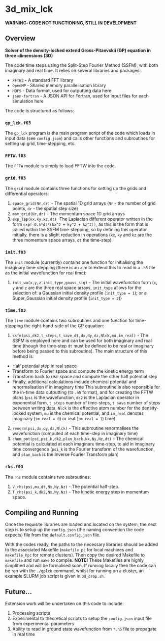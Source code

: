 # 3d_mix_lck
**WARNING: CODE NOT FUNCTIONING, STILL IN DEVELOPMENT**
## Overview 

**Solver of the density-locked extend Gross-Pitaevskii (GP) equation in three-dimensions (3D)**

The code time steps using the Split-Step Fourier Method (SSFM), with both imaginary and real time. It relies on several libraries and packages:
* `FFTW3` - A standard FFT library
* `OpenMP` - Shared memory parallelisation library
* `HDF5` - Data format, used for outputting data here
* `json-fortran` - A JSON API for Fortran, used for input files for each simulation here

The code is structured as follows:

### `gp_lck.f03`
The `gp_lck` program is the main program script of the code which loads in input data (see `config.json`) and calls other functions and subroutines for setting up grid, time-stepping, etc.

### `FFTW.f03`
The `FFTW` module is simply to load FFTW into the code.

### `grid.f03`
The `grid` module contains three functions for setting up the grids and differential operators:
1) `space_grid(Nr,dr)` - The spatial 1D grid arrays (`Nr` - the number of grid points, `dr` - the spatial step size)
2) `mom_grid(Nr,dr)` - The momentum space 1D grid arrays 
3) `exp_lap(kx,ky,kz,dt)` -The Laplacian different operator written in the form `exp(-0.5*dt*(kx^2 + ky^2 + kz^2))`, as this is the form that is called within the SSFM time-stepping, so by defining this operator initially, there is a slight reduction in operations (`kx`, `ky` and `kz` are the three momentum space arrays, `dt` the time-step)

### `init.f03`
The `init` module (currently) contains one function for initialising the imaginary time-stepping (there is an aim to extend this to read in a `.h5` file as the initial wavefunction for real time):
1) `init_wa(x,y,z,init_type,gauss_sig)` - The initial wavefunction form (`x`, `y` and `z` are the three real space arrays, `init_type` allows for the selection of: a Gaussian initial density profile (`init_type = 1`); or a Super_Gaussian initial density profile (`init_type = 2`))

### `time.f03`
The `time` module contains two subroutines and one function for time-stepping the right-hand-side of the GP equation:
1) `ssfm(psi,dk2,t_steps,t_save,dt,dx,dy,dz,Nlck,mu,im_real)` - The SSFM is employed here and can be used for both imaginary and real time (though the time-step `dt` must be defined to be real or imaginary before being passed to this subroutine). The main structure of this method is:
* Half potential step in real space
* Transform to Fourier space and compute the kinetic energy term
* Transform back to real space and compute the other half potential step
* Finally, additional calculations include chemical potential and renormalisation if in imaginary time
This subroutine is also reponsible for the in-time data outputting (to `.h5` format), and for creating the FFTW plans (`psi` is the wavefunction, `dk2` is the Laplacian operator in exponential form, `t_steps` number of time-steps, `t_save` number of steps between writing data, `Nlck` is the effective atom number for the density-locked system, `mu` is the chemical potential, and `im_real` denotes imaginary (`im_real = 0`) or real (`im_real = 1`) time)
2) `renorm(psi,dx,dy,dz,Nlck)` - This subroutine renormalises the wavefunction (computed at each time-step in imaginary time)
3) `chem_pot(psi,psi_k,dk2,plan_back,Nx,Ny,Nz,dt)` - The chemical potential is calculated at each imaginaru time-step, to aid in imaginary time convergence (`psi_k` is the Fourier transform of the wavefunction, and `plan_back` is the Inverse Fourier Transform plan)

### `rhs.f03`
The `rhs` module contains two subroutines:
1) `V_rhs(psi,mu,dt,Nx,Ny,Nz)` - The potential half-step.
2) `T_rhs(psi_k,dk2,Nx,Ny,Nz)` - The kinetic energy step in momentum space.

## Compiling and Running
Once the requisite libraries are loaded and located on the system, the next step is to setup up the `config.json` (the naming convention the code expects) file from the `default.config.json` file. 

With the codes ready, the paths to the necessary libraries should be added to the associated Makefile (`makefile_pc` for local machines and `makefile_hpc` for remote clusters). Then copy the desired Makefile to `makefile` and run `make` to compile. **NOTE!** These Makefiles are highly simplified and will be formalised soon. If running locally then the code can be ran with the `./gplck` command, whilst for running on a cluster, an example SLURM job script is given in `3d_drop.sh`.

## Future...
Extension work will be undertaken on this code to include:
1) Processing scripts
2) Experimental to theoretical scripts to setup the `config.json` input file from experimental parameters
3) Ability to read in ground state wavefunction from `*.h5` file to propagate in real time

